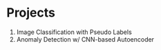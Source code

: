 # Projects

1. Image Classification with Pseudo Labels
2. Anomaly Detection w/ CNN-based Autoencoder

